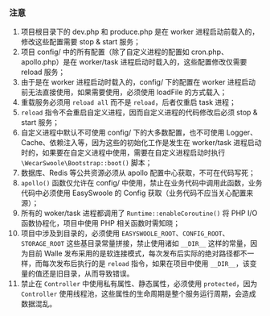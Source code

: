 ### 注意

1. 项目根目录下的 dev.php 和 produce.php 是在 worker 进程启动前载入的，修改这些配置需要 stop & start 服务；
2. 项目 config/ 中的所有配置（除了自定义进程的配置如 cron.php、apollo.php）是在 worker/task 进程启动时载入的，这些配置修改仅需要 reload 服务；
3. 由于是在 worker 进程启动时载入的，config/ 下的配置在 worker 进程启动前无法直接使用，如果需要使用，必须使用 loadFile 的方式载入；
4. 重载服务必须用 `reload all` 而不是 `reload`，后者仅重启 task 进程；
5. `reload` 指令不会重启自定义进程，因而自定义进程的代码修改后必须 stop & start 服务；
6. 自定义进程中默认不可使用 config/ 下的大多数配置，也不可使用 Logger、Cache、依赖注入等，因为这些的初始化工作是发生在 worker/task 进程启动时的，如果要在自定义进程中使用，需要在自定义进程启动时执行 `\WecarSwoole\Bootstrap::boot()` 脚本；
7. 数据库、Redis 等公共资源必须从 apollo 配置中心获取，不可在代码写死；
8. `apollo()` 函数仅允许在 config/ 中使用，禁止在业务代码中调用此函数，业务代码中必须使用 EasySwoole 的 Config 获取（业务代码不应当关心配置来源）；
9. 所有的 woker/task 进程都调用了 `Runtime::enableCoroutine()` 将 PHP I/O 函数协程化，项目中使用 PHP 相关函数时需知晓；
10. 项目中涉及到目录的，必须使用 `EASYSWOOLE_ROOT`、`CONFIG_ROOT`、`STORAGE_ROOT` 这些基目录常量拼接，禁止使用诸如 `__DIR__` 这样的常量，因为目前 Walle 发布采用的是软连接模式，每次发布后实际的绝对路径都不一样，而每次发布后执行的是 `reload` 指令，如果在项目中使用 `__DIR__`，该变量的值还是旧目录，从而导致错误。
11. 禁止在 `Controller` 中使用私有属性、静态属性，必须使用 `protected`，因为 `Controller` 使用线程池，这些属性的生命周期是整个服务运行周期，会造成数据混乱。 